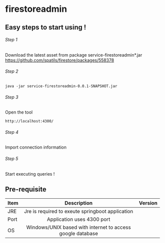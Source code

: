# firestoreadmin
 
## Easy steps to start using !
###### Step 1
Download  the latest asset from package service-firestoreadmin*.jar  
https://github.com/spatils/firestore/packages/558378
 
###### Step 2
```
java -jar service-firestoreadmin-0.0.1-SNAPSHOT.jar
```
###### Step 3
Open the tool
```
http://localhost:4300/
```
###### Step 4
Import connection information 
###### Step 5
Start executing queries ! 

## Pre-requisite 
| Item        | Description          | Version  |
| ------------- |:-------------:| -----:|
| JRE     | Jre is required to exeute springboot application |   |
| Port      | Application uses 4300 port      |     |
| OS | Windows/UNIX based with internet to access google database      |     |
